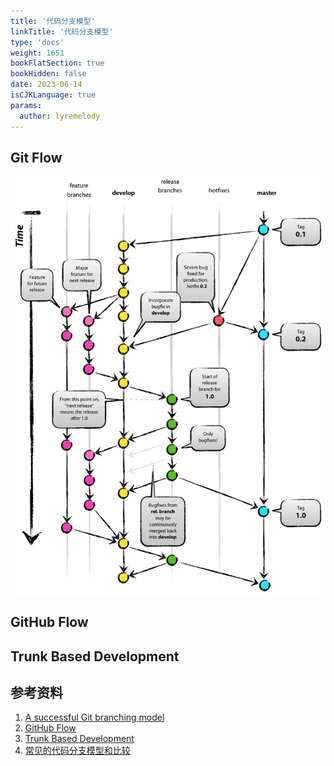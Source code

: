 ```yaml
---
title: '代码分支模型'
linkTitle: '代码分支模型'
type: 'docs'
weight: 1651
bookFlatSection: true
bookHidden: false
date: 2023-06-14
isCJKLanguage: true
params:
  author: lyremelody
---
```


## Git Flow
![](images/git-flow-model.png)

## GitHub Flow
## Trunk Based Development

## 参考资料
1. [A successful Git branching model](https://nvie.com/posts/a-successful-git-branching-model/)
2. [GitHub Flow](http://scottchacon.com/2011/08/31/github-flow.html)
3. [Trunk Based Development](https://trunkbaseddevelopment.com/)
4. [常见的代码分支模型和比较](https://fresky.github.io/2020/03/10/common-branching-models/)